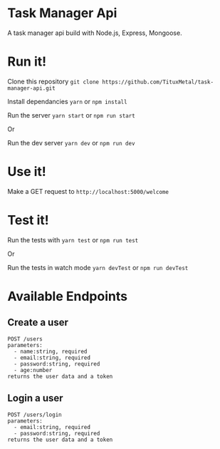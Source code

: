# Task Manager Api

A task manager api build with Node.js, Express, Mongoose.

# Run it!

Clone this repository `git clone https://github.com/TituxMetal/task-manager-api.git`

Install dependancies `yarn` or `npm install`

Run the server `yarn start` or `npm run start`

Or

Run the dev server `yarn dev` or `npm run dev`

# Use it!

Make a GET request to `http://localhost:5000/welcome`

# Test it!

Run the tests with `yarn test` or `npm run test`

Or

Run the tests in watch mode `yarn devTest` or `npm run devTest`

# Available Endpoints

## Create a user

    POST /users
    parameters:
      - name:string, required
      - email:string, required
      - password:string, required
      - age:number
    returns the user data and a token

## Login a user

    POST /users/login
    parameters:
      - email:string, required
      - password:string, required
    returns the user data and a token
